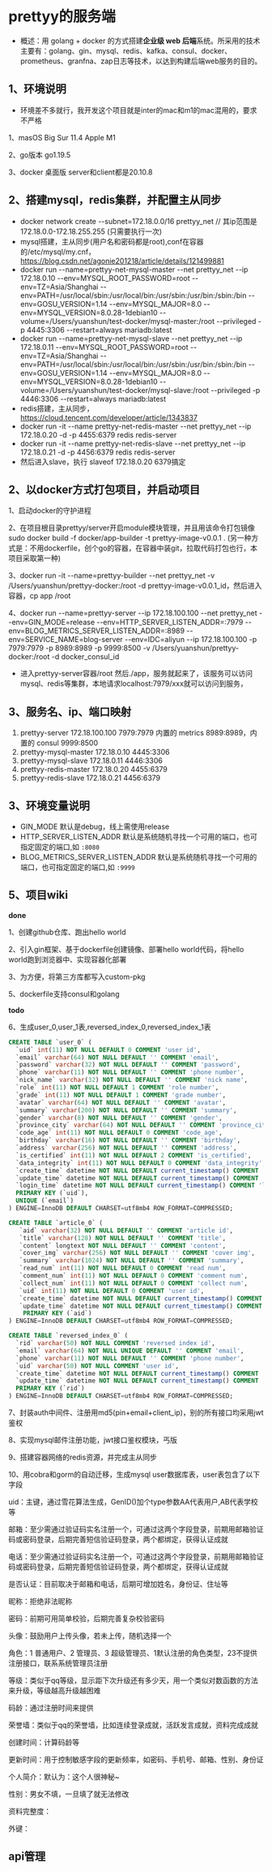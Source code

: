 # prettyy的服务端

* 概述：用 golang + docker 的方式搭建**企业级 web 后端**系统。所采用的技术主要有：golang、gin、mysql、redis、kafka、consul、docker、prometheus、granfna、zap日志等技术，以达到构建后端web服务的目的。

## 1、环境说明

* 环境差不多就行，我开发这个项目就是inter的mac和m1的mac混用的，要求不严格

1、masOS Big Sur 11.4 Apple M1

2、go版本 go1.19.5

3、docker 桌面版 server和client都是20.10.8

## 2、搭建mysql，redis集群，并配置主从同步

* docker network create --subnet=172.18.0.0/16 prettyy_net // 其ip范围是172.18.0.0-172.18.255.255 (只需要执行一次)
* mysql搭建，主从同步(用户名和密码都是root),conf在容器的/etc/mysql/my.cnf，https://blog.csdn.net/agonie201218/article/details/121499881
* docker run --name=prettyy-net-mysql-master --net prettyy_net --ip 172.18.0.10 --env=MYSQL_ROOT_PASSWORD=root
  --env=TZ=Asia/Shanghai --env=PATH=/usr/local/sbin:/usr/local/bin:/usr/sbin:/usr/bin:/sbin:/bin --env=GOSU_VERSION=1.14
  --env=MYSQL_MAJOR=8.0 --env=MYSQL_VERSION=8.0.28-1debian10 --volume=/Users/yuanshun/test-docker/mysql-master:/root
  --privileged -p 4445:3306 --restart=always mariadb:latest
* docker run --name=prettyy-net-mysql-slave --net prettyy_net --ip 172.18.0.11 --env=MYSQL_ROOT_PASSWORD=root
  --env=TZ=Asia/Shanghai --env=PATH=/usr/local/sbin:/usr/local/bin:/usr/sbin:/usr/bin:/sbin:/bin --env=GOSU_VERSION=1.14
  --env=MYSQL_MAJOR=8.0 --env=MYSQL_VERSION=8.0.28-1debian10 --volume=/Users/yuanshun/test-docker/mysql-slave:/root
  --privileged -p 4446:3306 --restart=always mariadb:latest
* redis搭建，主从同步，https://cloud.tencent.com/developer/article/1343837
* docker run -it --name prettyy-net-redis-master --net prettyy_net --ip 172.18.0.20 -d -p 4455:6379 redis redis-server 
* docker run -it --name prettyy-net-redis-slave --net prettyy_net --ip 172.18.0.21 -d -p 4456:6379 redis redis-server
* 然后进入slave，执行 slaveof 172.18.0.20 6379搞定

## 2、以docker方式打包项目，并启动项目

1、启动docker的守护进程

2、在项目根目录prettyy/server开启module模块管理，并且用该命令打包镜像 sudo docker build -f docker/app-builder -t prettyy-image-v0.0.1 .   (另一种方式是：不用dockerfile，创个go的容器，在容器中装git，拉取代码打包也行，本项目采取第一种)

3、docker run -it --name=prettyy-builder --net prettyy_net -v /Users/yuanshun/prettyy-docker:/root  -d prettyy-image-v0.0.1_id，然后进入容器，cp app /root

4、docker run --name=prettyy-server --ip 172.18.100.100 --net prettyy_net --env=GIN_MODE=release --env=HTTP_SERVER_LISTEN_ADDR=:7979 --env=BLOG_METRICS_SERVER_LISTEN_ADDR=:8989 --env=SERVICE_NAME=blog-server --env=IDC=aliyun  --ip 172.18.100.100 -p 7979:7979 -p 8989:8989 -p 9999:8500 -v /Users/yuanshun/prettyy-docker:/root -d docker_consul_id
* 进入prettyy-server容器/root 然后./app，服务就起来了，该服务可以访问mysql、redis等集群，本地请求localhost:7979/xxx就可以访问到服务，

## 3、服务名、ip、端口映射

1. prettyy-server       172.18.100.100    7979:7979    内置的 metrics 8989:8989，内置的 consul 9999:8500
2. prettyy-mysql-master 172.18.0.10       4445:3306
3. prettyy-mysql-slave  172.18.0.11       4446:3306
4. prettyy-redis-master 172.18.0.20       4455:6379
5. prettyy-redis-slave  172.18.0.21       4456:6379

## 3、环境变量说明

* GIN_MODE 默认是debug，线上需使用release
* HTTP_SERVER_LISTEN_ADDR 默认是系统随机寻找一个可用的端口，也可指定固定的端口,如 `:8080`
* BLOG_METRICS_SERVER_LISTEN_ADDR 默认是系统随机寻找一个可用的端口，也可指定固定的端口,如 `:9999`

## 5、项目wiki

**done**

1、创建github仓库、跑出hello world

2、引入gin框架、基于dockerfile创建镜像、部署hello world代码，将hello world跑到浏览器中、实现容器化部署

3、为方便，将第三方库都写入custom-pkg

5、dockerfile支持consul和golang

**todo**

6、生成user_0,user_1表,reversed_index_0,reversed_index_1表

```sql
CREATE TABLE `user_0` (
  `uid` int(11) NOT NULL DEFAULT 0 COMMENT 'user id',
  `email` varchar(64) NOT NULL DEFAULT '' COMMENT 'email',
  `password` varchar(32) NOT NULL DEFAULT '' COMMENT 'password',
  `phone` varchar(11) NOT NULL DEFAULT '' COMMENT 'phone number',
  `nick_name` varchar(32) NOT NULL DEFAULT '' COMMENT 'nick name',
  `role` int(11) NOT NULL DEFAULT 1 COMMENT 'role number',
  `grade` int(11) NOT NULL DEFAULT 1 COMMENT 'grade number',
  `avatar` varchar(64) NOT NULL DEFAULT '' COMMENT 'avatar',
  `summary` varchar(200) NOT NULL DEFAULT '' COMMENT 'summary',
  `gender` varchar(8) NOT NULL DEFAULT '' COMMENT 'gender',
  `province_city` varchar(64) NOT NULL DEFAULT '' COMMENT 'province_city',
  `code_age` int(11) NOT NULL DEFAULT 0 COMMENT 'code_age',
  `birthday` varchar(16) NOT NULL DEFAULT '' COMMENT 'birthday',
  `address` varchar(256) NOT NULL DEFAULT '' COMMENT 'address',
  `is_certified` int(11) NOT NULL DEFAULT 2 COMMENT 'is_certified',
  `data_integrity` int(11) NOT NULL DEFAULT 0 COMMENT 'data_integrity',
  `create_time` datetime NOT NULL DEFAULT current_timestamp() COMMENT 'create time',
  `update_time` datetime NOT NULL DEFAULT current_timestamp() COMMENT 'update time',
  `login_time` datetime NOT NULL DEFAULT current_timestamp() COMMENT 'login time',
  PRIMARY KEY (`uid`),
  UNIQUE (`email`)
) ENGINE=InnoDB DEFAULT CHARSET=utf8mb4 ROW_FORMAT=COMPRESSED;

CREATE TABLE `article_0` (
   `aid` varchar(32) NOT NULL DEFAULT '' COMMENT 'article id',
   `title` varchar(128) NOT NULL DEFAULT '' COMMENT 'title',
   `content` longtext NOT NULL DEFAULT '' COMMENT 'content',
   `cover_img` varchar(256) NOT NULL DEFAULT '' COMMENT 'cover img',
   `summary` varchar(1024) NOT NULL DEFAULT '' COMMENT 'summary',
   `read_num` int(11) NOT NULL DEFAULT 0 COMMENT 'read num',
   `comment_num` int(11) NOT NULL DEFAULT 0 COMMENT 'comment num',
   `collect_num` int(11) NOT NULL DEFAULT 0 COMMENT 'collect num',
   `uid` int(11) NOT NULL DEFAULT 0 COMMENT 'user id',
   `create_time` datetime NOT NULL DEFAULT current_timestamp() COMMENT 'create time',
   `update_time` datetime NOT NULL DEFAULT current_timestamp() COMMENT 'update time',
    PRIMARY KEY (`aid`)
) ENGINE=InnoDB DEFAULT CHARSET=utf8mb4 ROW_FORMAT=COMPRESSED;

CREATE TABLE `reversed_index_0` (
  `rid` varchar(50) NOT NULL COMMENT 'reversed index id',
  `email` varchar(64) NOT NULL UNIQUE DEFAULT '' COMMENT 'email',
  `phone` varchar(11) NOT NULL DEFAULT '' COMMENT 'phone number',
  `uid` varchar(50) NOT NULL COMMENT 'user id',
  `create_time` datetime NOT NULL DEFAULT current_timestamp() COMMENT 'create time',
  `update_time` datetime NOT NULL DEFAULT current_timestamp() COMMENT 'update time',
  PRIMARY KEY (`rid`)
) ENGINE=InnoDB DEFAULT CHARSET=utf8mb4 ROW_FORMAT=COMPRESSED;
```



7、封装auth中间件、注册用md5(pin+email+client_ip)，别的所有接口均采用jwt鉴权

8、实现mysql邮件注册功能，jwt接口鉴权模块，丐版

9、搭建容器网络的redis资源，并完成主从同步[](https://)

10、用cobra和gorm的自动迁移，生成mysql user数据库表，user表包含了以下字段

uid：主键，通过雪花算法生成，GenID()加个type参数AA代表用户,AB代表学校等

邮箱：至少需通过验证码实名注册一个，可通过这两个字段登录，前期用邮箱验证码或密码登录，后期完善短信验证码登录，两个都绑定，获得认证成就

电话：至少需通过验证码实名注册一个，可通过这两个字段登录，前期用邮箱验证码或密码登录，后期完善短信验证码登录，两个都绑定，获得认证成就

是否认证：目前取决于邮箱和电话，后期可增加姓名，身份证、住址等

昵称：拒绝非法昵称

密码：前期可用简单校验，后期完善复杂校验密码

头像：鼓励用户上传头像，若未上传，随机选择一个

角色：1 普通用户、2 管理员、3 超级管理员、1默认注册的角色类型，23不提供注册接口，联系系统管理员注册

等级：类似于qq等级，显示距下次升级还有多少天，用一个类似对数函数的方法来升级，等级越高升级越困难

码龄：通过注册时间来提供

荣誉墙：类似于qq的荣誉墙，比如连续登录成就，活跃发言成就，资料完成成就

创建时间：计算码龄等

更新时间：用于控制敏感字段的更新频率，如密码、手机号、邮箱、性别、身份证

个人简介：默认为：这个人很神秘~

性别：男女不填，一旦填了就无法修改

资料完整度：

外键：

## api管理
